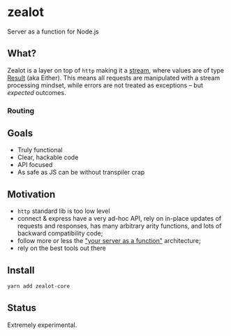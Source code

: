 # zealot

Server as a function for Node.js

## What?

Zealot is a layer on top of `http` making it a [stream](https://github.com/paldepind/flyd),
where values are of type [Result](http://origamitower.github.io/folktale/api/en/folktale.data.result.html)
(aka Either). This means all requests are manipulated with a stream processing
mindset, while errors are not treated as exceptions – but _expected_ outcomes.


### Routing


## Goals

- Truly functional
- Clear, hackable code
- API focused
- As safe as JS can be without transpiler crap

## Motivation

- `http` standard lib is too low level
- connect & express have a very ad-hoc API, rely on in-place updates of requests
and responses, has many arbitrary arity functions, and lots of backward
compatibility code;
- follow more or less the ["your server as a function"](https://monkey.org/~marius/funsrv.pdf) architecture;
- rely on the best tools out there

## Install

```sh
yarn add zealot-core
```

## Status

Extremely experimental.

